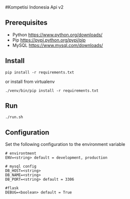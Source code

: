 #Kompetisi Indonesia Api v2

## Prerequisites
- Python https://www.python.org/downloads/
- Pip https://pypi.python.org/pypi/pip 
- MySQL https://www.mysql.com/downloads/

## Install
```
pip install -r requirements.txt
```
or install from virtualenv
```
./venv/bin/pip install -r requirements.txt
```

## Run 
```
./run.sh
```

## Configuration
Set the following configuration to the environment variable
```
# environtment
ENV=<string> default = development, production

# mysql config
DB_HOST=<string>
DB_NAME=<string>
DB_PORT=<string> default = 3306

#flask
DEBUG=<boolean> default = True
```
